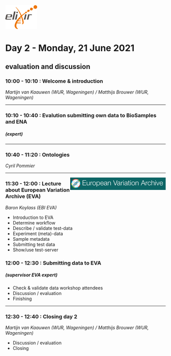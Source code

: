 <img src="images/logo_elixir.png" width="100">

# Day 2 - Monday, 21 June 2021
## evaluation and discussion



### 10:00 - 10:10 : Welcome & introduction
*Martijn van Kaauwen (WUR, Wageningen) / Matthijs Brouwer (WUR, Wageningen)*

---

### 10:10 - 10:40 : Evalution submitting own data to BioSamples and ENA
##### (_expert_)

---

### 10:40 - 11:20 : Ontologies
*Cyril Pommier*


---

<img align="right" src="images/eva.png" width="300">

###  11:30 - 12:00 : Lecture about __European Variation Archive__ (EVA)
*Baron Koylass (EBI EVA)*
* Introduction to EVA
* Determine workflow
* Describe / validate test-data 
* Experiment (meta)-data
* Sample metadata
* Submitting test data
* Show/use test-server 

### 12:00 - 12:30 : Submitting data to __EVA__ 
##### (_supervisor EVA expert_)
* Check & validate data workshop attendees
* Discussion / evaluation
* Finishing 

---

### 12:30 - 12:40 : Closing day 2
*Martijn van Kaauwen (WUR, Wageningen) / Matthijs Brouwer (WUR, Wageningen)*
* Discussion / evaluation
* Closing

